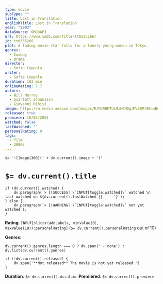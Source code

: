 ```yaml
---
type: movie
subType: ""
title: Lost in Translation
englishTitle: Lost in Translation
year: "2003"
dataSource: OMDbAPI
url: https://www.imdb.com/title/tt0335266/
id: tt0335266
plot: A fading movie star falls for a lonely young woman in Tokyo.
genres:
  - Comedy
  - Drama
director:
  - Sofia Coppola
writer:
  - Sofia Coppola
duration: 102 min
onlineRating: 7.7
actors:
  - Bill Murray
  - Scarlett Johansson
  - Giovanni Ribisi
image: https://m.media-amazon.com/images/M/MV5BMTUxMzk0NDg1MV5BMl5BanBnXkFtZTgwNDg0NjkxMDI@._V1_SX300.jpg
released: true
premiere: 10/03/2003
watched: false
lastWatched: ""
personalRating: 0
tags:
  - film
  - 2000s
---
```


`$= '![Image|360](' + dv.current().image + ')'`

# `$= dv.current().title`

```dataviewjs
if (dv.current().watched) {
	dv.paragraph(`> [!SUCCESS] \`INPUT[toggle:watched]\` watched \n last watched on ${dv.current().lastWatched || '---'}`);
} else {
	dv.paragraph(`> [!WARNING] \`INPUT[toggle:watched]\` not yet watched`);
}
```

**Rating**:  `INPUT[slider(addLabels, minValue(0), maxValue(10)):personalRating]` (`$= dv.current().personalRating` out of 10)

**Genres**:
```dataviewjs
dv.current().genres.length === 0 ? dv.span(' - none') : dv.list(dv.current().genres)
```

```dataviewjs
if (!dv.current().released) {
	dv.span('**Not released** The movie is not yet released.')
}
```
**Duration**:  `$= dv.current().duration`
**Premiered**: `$= dv.current().premiere`